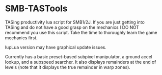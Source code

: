 # SMB-TASTools
TASing productivity lua script for SMB1/2J. If you are just getting into TASing and do not have a good grasp on the mechanics I DO NOT recommend you use this script. Take the time to thoroughly learn the game mechanics first.

IupLua version may have graphical update issues.

Currently has a basic preset-based subpixel manipulator, a ground accel lookup, and a subspeed searcher. It also displays remainders at the end of levels (note that it displays the true remainder in warp zones).
